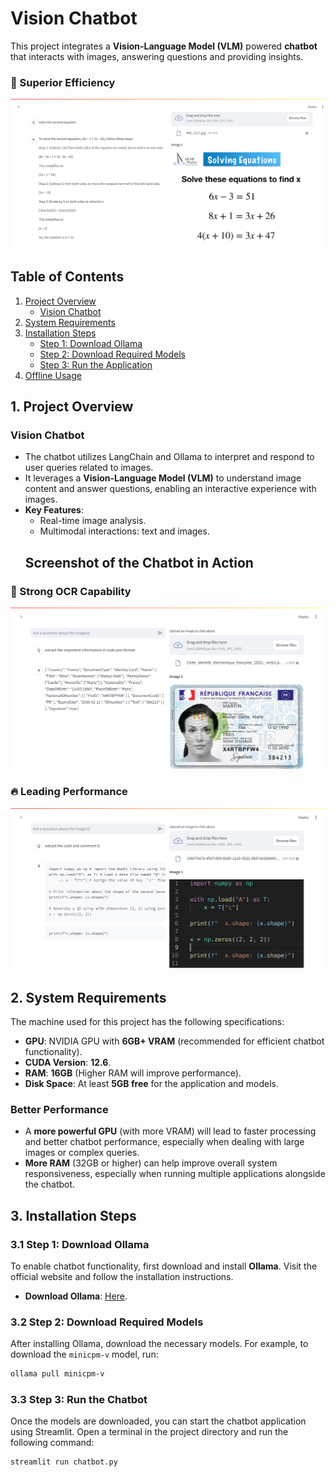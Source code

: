 # Vision Chatbot 

This project integrates a **Vision-Language Model (VLM)** powered **chatbot** that interacts with images, answering questions and providing insights.
### 🚀 Superior Efficiency
![Chatbot Screenshot](images/Screenshot-math.PNG)
## Table of Contents
1. [Project Overview](#1-project-overview)
   - [Vision Chatbot](#vision-chatbot)
2. [System Requirements](#2-system-requirements)
3. [Installation Steps](#3-installation-steps)
   - [Step 1: Download Ollama](#31-step-1-download-ollama)
   - [Step 2: Download Required Models](#32-step-2-download-required-models)
   - [Step 3: Run the Application](#33-step-3-run-the-application)
4. [Offline Usage](#4-offline-usage)

## 1. Project Overview

### Vision Chatbot
- The chatbot utilizes LangChain and Ollama to interpret and respond to user queries related to images.
- It leverages a **Vision-Language Model (VLM)** to understand image content and answer questions, enabling an interactive experience with images.
- **Key Features**:
  - Real-time image analysis.
  - Multimodal interactions: text and images.
  ## Screenshot of the Chatbot in Action
### 💪 Strong OCR Capability
![Chatbot-Screenshot 1](images/Screenshot-id.png)
### 🔥 Leading Performance
![Chatbot Screenshot](images/Screenshot-code.png)

## 2. System Requirements

The machine used for this project has the following specifications:

- **GPU**: NVIDIA GPU with **6GB+ VRAM** (recommended for efficient chatbot functionality).
- **CUDA Version**: **12.6**.
- **RAM**: **16GB** (Higher RAM will improve performance).
- **Disk Space**: At least **5GB free** for the application and models.

### **Better Performance**
- A **more powerful GPU** (with more VRAM) will lead to faster processing and better chatbot performance, especially when dealing with large images or complex queries.
- **More RAM** (32GB or higher) can help improve overall system responsiveness, especially when running multiple applications alongside the chatbot.

## 3. Installation Steps

### 3.1 Step 1: Download Ollama
To enable chatbot functionality, first download and install **Ollama**. Visit the official website and follow the installation instructions.

- **Download Ollama**: [Here](https://www.ollama.com).

### 3.2 Step 2: Download Required Models
After installing Ollama, download the necessary models. For example, to download the `minicpm-v` model, run:
```bash
ollama pull minicpm-v
```

### 3.3 Step 3: Run the Chatbot
Once the models are downloaded, you can start the chatbot application using Streamlit. Open a terminal in the project directory and run the following command:
```bash
streamlit run chatbot.py
```
